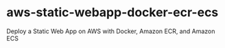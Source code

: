# aws-static-webapp-docker-ecr-ecs
Deploy a Static Web App on AWS with Docker, Amazon ECR, and Amazon ECS
